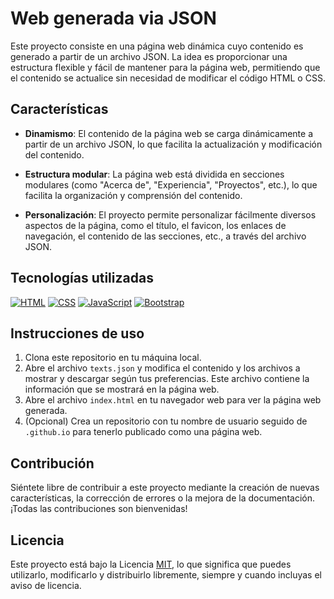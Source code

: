 # Web generada via JSON

Este proyecto consiste en una página web dinámica cuyo contenido es generado a partir de un archivo JSON. La idea es proporcionar una estructura flexible y fácil de mantener para la página web, permitiendo que el contenido se actualice sin necesidad de modificar el código HTML o CSS.

## Características

- **Dinamismo**: El contenido de la página web se carga dinámicamente a partir de un archivo JSON, lo que facilita la actualización y modificación del contenido.
  
- **Estructura modular**: La página web está dividida en secciones modulares (como "Acerca de", "Experiencia", "Proyectos", etc.), lo que facilita la organización y comprensión del contenido.

- **Personalización**: El proyecto permite personalizar fácilmente diversos aspectos de la página, como el título, el favicon, los enlaces de navegación, el contenido de las secciones, etc., a través del archivo JSON.

## Tecnologías utilizadas

[![HTML](https://img.shields.io/badge/HTML5-E34F26?style=for-the-badge&logo=html5&logoColor=white)](https://developer.mozilla.org/es/docs/Web/HTML)
[![CSS](https://img.shields.io/badge/CSS3-1572B6?style=for-the-badge&logo=css3&logoColor=white)](https://developer.mozilla.org/es/docs/Web/CSS)
[![JavaScript](https://img.shields.io/badge/JavaScript-F7DF1E?style=for-the-badge&logo=javascript&logoColor=black)](https://developer.mozilla.org/es/docs/Web/JavaScript)
[![Bootstrap](https://img.shields.io/badge/Bootstrap-563D7C?style=for-the-badge&logo=bootstrap&logoColor=white)](https://getbootstrap.com/)

## Instrucciones de uso

1. Clona este repositorio en tu máquina local.
2. Abre el archivo `texts.json` y modifica el contenido y los archivos a mostrar y descargar según tus preferencias. Este archivo contiene la información que se mostrará en la página web.
3. Abre el archivo `index.html` en tu navegador web para ver la página web generada.
4. (Opcional) Crea un repositorio con tu nombre de usuario seguido de `.github.io` para tenerlo publicado como una página web.

## Contribución

Siéntete libre de contribuir a este proyecto mediante la creación de nuevas características, la corrección de errores o la mejora de la documentación. ¡Todas las contribuciones son bienvenidas!

## Licencia

  Este proyecto está bajo la Licencia [MIT](LICENSE), lo que significa que puedes utilizarlo, modificarlo y distribuirlo libremente, siempre y cuando incluyas el aviso de licencia.
